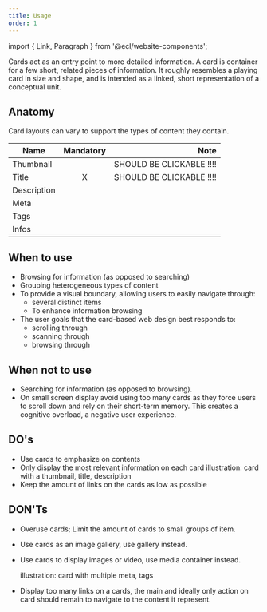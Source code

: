 ```yaml
---
title: Usage
order: 1
---
```


import { Link, Paragraph } from '@ecl/website-components';

<Paragraph size="lead">
  Cards act as an entry point to more detailed information. A card is container for a few short, related pieces of information. It roughly resembles a playing card in size and shape, and is intended as a linked, short representation of a conceptual unit.
</Paragraph>

## Anatomy

Card layouts can vary to support the types of content they contain.

| Name        | Mandatory |                     Note |
| ----------- | :-------: | -----------------------: |
| Thumbnail   |           | SHOULD BE CLICKABLE !!!! |
| Title       |     X     | SHOULD BE CLICKABLE !!!! |
| Description |           |                          |
| Meta        |           |                          |
| Tags        |           |                          |
| Infos       |           |                          |

## When to use

- Browsing for information (as opposed to searching)
- Grouping heterogeneous types of content
- To provide a visual boundary, allowing users to easily navigate through:
  - several distinct items
  - To enhance information browsing
- The user goals that the card-based web design best responds to:
  - scrolling through
  - scanning through
  - browsing through

## When not to use

- Searching for information (as opposed to browsing).
- On small screen display avoid using too many cards as they force users to scroll down and rely on their short-term memory. This creates a cognitive overload, a negative user experience.

## DO's

- Use cards to emphasize on contents
- Only display the most relevant information on each card
  illustration: card with a thumbnail, title, description
- Keep the amount of links on the cards as low as possible

## DON'Ts

- Overuse cards; Limit the amount of cards to small groups of item.
- Use cards as an image gallery, use <Link to="/ec/components/media/gallery/usage">gallery</Link> instead.
- Use cards to display images or video, use <Link to="/ec/components/media/media-container/usage">media container</Link> instead.

  illustration: card with multiple meta, tags

- Display too many links on a cards, the main and ideally only action on card should remain to navigate to the content it represent.
